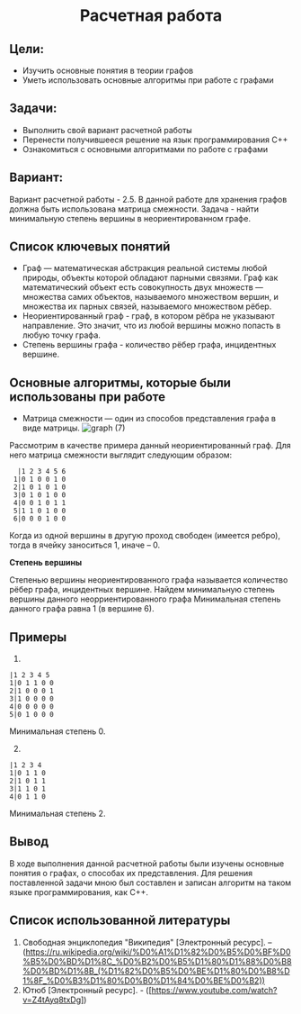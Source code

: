 <h1 align="center">Расчетная работа</h1>

## Цели:
* Изучить основные понятия в теории графов 
* Уметь использовать основные алгоритмы при работе с графами
  
## Задачи:
* Выполнить свой вариант расчетной работы
* Перенести получившееся решение на язык программирования С++
* Ознакомиться с основными алгоритмами по работе с графами
  
## Вариант:
Вариант расчетной работы - 2.5. В данной работе для хранения графов должна быть использована матрица смежности. Задача - найти минимальную степень вершины в неориентированном графе.

## Список ключевых понятий 
* Граф — математическая абстракция реальной системы любой природы, объекты которой обладают парными связями. Граф как математический объект есть совокупность двух множеств — множества самих объектов, называемого множеством вершин, и множества их парных связей, называемого множеством рёбер.
* Неориентированный граф - граф, в котором рёбра не указывают направление. Это значит, что из любой вершины можно попасть в любую точку графа.
* Степень вершины графа - количество рёбер графа, инцидентных вершине.
  
## Основные алгоритмы, которые были использованы при работе

* Матрица смежности — один из способов представления графа в виде матрицы.
![graph (7)](https://github.com/iis-42x70x/RPIIS/blob/%D0%92%D0%B5%D0%B3%D0%B5%D1%80%D0%B0_%D0%9C/sem1/RR/6n-graf.png)

Рассмотрим в качестве примера данный неориентированный граф. Для него матрица смежности выглядит следующим образом:
 ```
   |1 2 3 4 5 6
  1|0 1 0 0 1 0
  2|1 0 1 0 1 0
  3|0 1 0 1 0 0
  4|0 0 1 0 1 1 
  5|1 1 0 1 0 0
  6|0 0 0 1 0 0
  ```
Когда из одной вершины в другую проход свободен (имеется ребро), тогда в ячейку заноситься 1, иначе – 0.

**Степень вершины**

Степенью вершины неориентированного графа называется количество рёбер графа, инцидентных вершине.
Найдем минимальную степень вершины данного неорриентированного графа
Минимальная степень данного графа равна 1 (в вершине 6).

## Примеры
1)
 ```
 |1 2 3 4 5
1|0 1 1 0 0
2|1 0 0 0 1
3|1 0 0 0 0
4|0 0 0 0 0
5|0 1 0 0 0
 ```
Минимальная степень 0.

2)
 ```
 |1 2 3 4 
1|0 1 1 0
2|1 0 1 1
3|1 1 0 1
4|0 1 1 0
 ```
Минимальная степень 2.


## Вывод

В ходе выполнения данной расчетной работы были изучены основные понятия о графах, о способах их представления. Для решения поставленной задачи мною был составлен и записан алгоритм на таком языке программирования, как C++. 

## Список использованной литературы

1. Свободная энциклопедия "Википедия" \[Электронный ресурс\]. – (https://ru.wikipedia.org/wiki/%D0%A1%D1%82%D0%B5%D0%BF%D0%B5%D0%BD%D1%8C_%D0%B2%D0%B5%D1%80%D1%88%D0%B8%D0%BD%D1%8B_(%D1%82%D0%B5%D0%BE%D1%80%D0%B8%D1%8F_%D0%B3%D1%80%D0%B0%D1%84%D0%BE%D0%B2))
2. Ютюб  \[Электронный ресурс\]. - ([https://www.youtube.com/watch?v=Z4tAyq8txDg])

